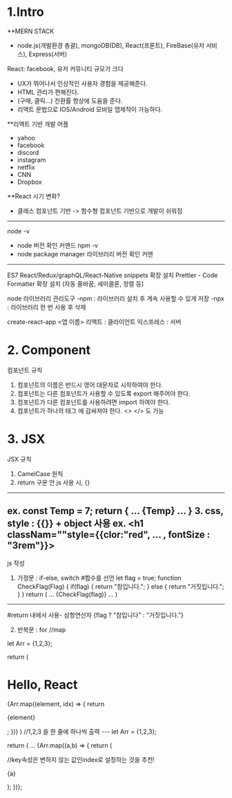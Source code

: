 # 1.Intro

**MERN STACK
- node.js(개발환경 총괄), mongoDB(DB), React(프론트), FireBase(유저 서비스), Express(서버) 

React: facebook, 유저 커뮤니티 규모가 크다
- UX가 뛰어나서 인상적인 사용자 경험을 제공해준다. 
- HTML 관리가 편해진다. 
- (구매, 클릭...) 전환률 향상에 도움을 준다. 
- 리액트 문법으로 IOS/Android 모바일 앱제작이 가능하다. 

**리액트 기반 개발 어플
- yahoo
- facebook
- discord
- instagram
- netflix
- CNN
- Dropbox

**React 시기 변화?
- 클래스 컴포넌트 기반 -> 함수형 컴포넌트 기반으로 개발이 쉬워짐

***
node -v 
- node 버전 확인 커맨드 
npm -v
- node package manager 라이브러리 버전 확인 커맨
***
ES7 React/Redux/graphQL/React-Native snippets 확장 설치
Prettier - Code Formatter 확장 설치 (자동 줄바꿈, 세미콜론, 정렬 등)

node 라이브러리 관리도구
-npm : 라이브러리 설치 후 계속 사용할 수 있게 저장
-npx : 라이브러리 한 번 사용 후 삭제

create-react-app <앱 이름>
리액트 : 클라이언트
익스프레스 : 서버

# 2. Component

컴포넌트 규칙
1. 컴포넌트의 이름은 반드시 영어 대문자로 시작하여야 한다.
2. 컴포넌트는 다른 컴포넌트가 사용할 수 있도록 export 해주어야 한다. 
3. 컴포넌트가 다른 컴포넌트를 사용하려면 import 하여야 한다. 
4. 컴포넌트가 하나의 태그 에 감싸져야 한다. <> </> 도 가능 

# 3. JSX
JSX 규칙
1. CamelCase 원칙
2. return 구문 안 js 사용 시, {}
---
ex. const Temp = 7; 
return {
...
  {Temp}
...
}
3. css, style : {{}} + object 사용
ex. <h1 classNam=""style={{clor:"red", ... , fontSize : "3rem"}}> 
---
js 작성
1. 가정문 : if-else, switch
#함수를 선언 
let flag = true;
function CheckFlag(Flag) {
  if(flag) {
    return "참입니다.";
  } else {
    return "거짓입니다.";
  }
}
return (
  ...
  {CheckFlag(flag)}
  ...
)
---
#return 내에서 사용- 삼항연산자
{flag ? "참입니다" : "거짓입니다."} 

2. 반복문 : for //map

let Arr = {1,2,3};

return (
  <div>
    <h1>Hello, React</h1>
    {Arr.map((element, idx) => {
      return <p>{element}</p>;
      })}
 ) //1,2,3 을 한 줄에 하나씩 출력
---
 let  Arr = {1,2,3};
 
 return (
  ... 
  {Arr.map((a,b) => {
    return (
      <div key={b}> //key속성은 변하지 않는 값인index로 설정하는 것을 추천!
        <p>{a}</p>
      </div>
      );
   })}; 

